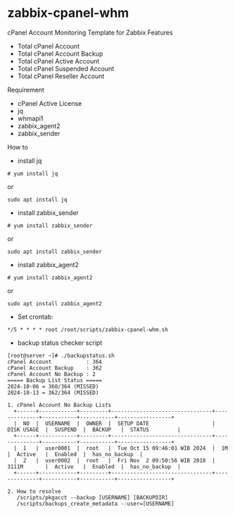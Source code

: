 # zabbix-cpanel-whm
cPanel Account Monitoring Template for Zabbix
Features
- Total cPanel Account
- Total cPanel Account Backup
- Total cPanel Active Account
- Total cPanel Suspended Account
- Total cPanel Reseller Account

Requirement
- cPanel Active License
- jq
- whmapi1
- zabbix_agent2
- zabbix_sender

How to
- install jq
```
# yum install jq
```
or
```
sudo apt install jq
```
- install zabbix_sender
```
# yum install zabbix_sender
```
or
```
sudo apt install zabbix_sender
```
- install zabbix_agent2
```
# yum install zabbix_agent2
```
or
```
sudo apt install zabbix_agent2
```
- Set crontab:
```
*/5 * * * * root /root/scripts/zabbix-cpanel-whm.sh
```
- backup status checker script
```
[root@server ~]# ./backupstatus.sh
cPanel Account           : 364
cPanel Account Backup    : 362
cPanel Account No Backup : 2
===== Backup List Status =====
2024-10-06 = 360/364 (MISSED)
2024-10-13 = 362/364 (MISSED)

1. cPanel Account No Backup Lists
  +------+------------+---------+--------------------------------+--------------+-----------+-----------+-----------------+
  |  NO  |  USERNAME  |  OWNER  |  SETUP DATE                    |  DISK USAGE  |  SUSPEND  |  BACKUP   |  STATUS         |
  +------+------------+---------+--------------------------------+--------------+-----------+-----------+-----------------+
  |  1   |  user0001  |  root   |  Tue Oct 15 09:46:01 WIB 2024  |  1M          |  Active   |  Enabled  |  has_no_backup  |
  |  2   |  user0002  |  root   |  Fri Nov  2 09:50:56 WIB 2018  |  3111M       |  Active   |  Enabled  |  has_no_backup  |
  +------+------------+---------+--------------------------------+--------------+-----------+-----------+-----------------+

2. How to resolve
   /scripts/pkgacct --backup [USERNAME] [BACKUPDIR]
   /scripts/backups_create_metadata --user=[USERNAME]
```
